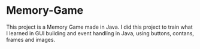 # Memory-Game

This project is a Memory Game made in Java. I did this project to train what I learned in GUI building and event handling in Java, using buttons, contans, frames and images.
